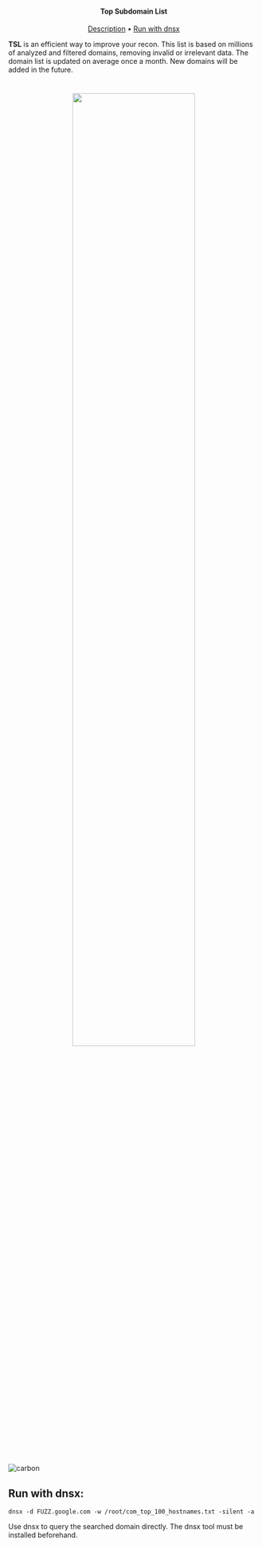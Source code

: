 <h4 align="center">Top Subdomain List</h4>

<p align="center">
  <a href="#description">Description</a> •
 <!-- <a href="#run-with-docker">Run with Docker</a> • -->
  <a href="#run-with-dnsx">Run with dnsx</a>

**TSL** is an efficient way to improve your recon. This list is based on millions of analyzed and filtered domains, removing invalid or irrelevant data. The domain list is updated on average once a month. New domains will be added in the future.
</p>

<h1 align="center">
<img src="https://github-production-user-asset-6210df.s3.amazonaws.com/33299258/371659832-fee117f0-91dd-474e-b062-3f1547144fe8.png?X-Amz-Algorithm=AWS4-HMAC-SHA256&X-Amz-Credential=AKIAVCODYLSA53PQK4ZA%2F20240927%2Fus-east-1%2Fs3%2Faws4_request&X-Amz-Date=20240927T194509Z&X-Amz-Expires=300&X-Amz-Signature=1d999a7cfb45ade99e18bcd7c9abd163b4d7174e847e5e2b039dcf0f2b164fac&X-Amz-SignedHeaders=host" width="70%">
</h1>

![carbon](https://github.com/user-attachments/assets/259b5117-700c-4a16-8bf0-4ad9f1451eb8)


## Run with dnsx:
```console
dnsx -d FUZZ.google.com -w /root/com_top_100_hostnames.txt -silent -a
```

Use dnsx to query the searched domain directly. The dnsx tool must be installed beforehand.



